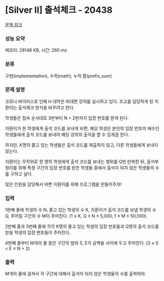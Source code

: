 # [Silver II] 출석체크 - 20438 

[문제 링크](https://www.acmicpc.net/problem/20438) 

### 성능 요약

메모리: 28148 KB, 시간: 260 ms

### 분류

구현(implementation), 수학(math), 누적 합(prefix_sum)

### 문제 설명

<p>코로나 바이러스로 인해 H 대학은 비대면 강의를 실시하고 있다. 조교를 담당하게 된 지환이는 출석체크 방식을 바꾸려고 한다.</p>

<p>학생들은 접속 순서대로 3번부터 N + 2번까지 입장 번호를 받게 된다.</p>

<p>지환이가 한 학생에게 출석 코드를 보내게 되면, 해당 학생은 본인의 입장 번호의 배수인 학생들에게 출석 코드를 보내어 해당 강의의 출석을 할 수 있게끔 한다.</p>

<p>하지만, K명의 졸고 있는 학생들은 출석 코드를 제출하지 않고, 다른 학생들에게 보내지 않는다.</p>

<p>지환이는 무작위로 한 명의 학생에게 출석 코드를 보내는 행위를 Q번 반복한 뒤, 출석부 정리를 위해 특정 구간의 입장 번호를 받은 학생들 중에서 출석이 되지 않은 학생들의 수를 구하고 싶다.</p>

<p>많은 인원을 담당해서 바쁜 지환이를 위해 프로그램을 만들어주자!</p>

### 입력 

 <p>1번째 줄에 학생의 수 N, 졸고 있는 학생의 수 K, 지환이가 출석 코드를 보낼 학생의 수 Q, 주어질 구간의 수 M이 주어진다. (1 ≤ K, Q ≤ N ≤ 5,000, 1 ≤ M ≤ 50,000)</p>

<p>2번째 줄과 3번째 줄에 각각 K명의 졸고 있는 학생의 입장 번호들과 Q명의 출석 코드를 받을 학생의 입장 번호들이 주어진다.</p>

<p>4번째 줄부터 M개의 줄 동안 구간의 범위 S, E가 공백을 사이에 두고 주어진다. (3 ≤ S < E ≤ N + 2)</p>

### 출력 

 <p>M개의 줄에 걸쳐서 각 구간에 대해서 출석이 되지 않은 학생들의 수를 출력하라.</p>

